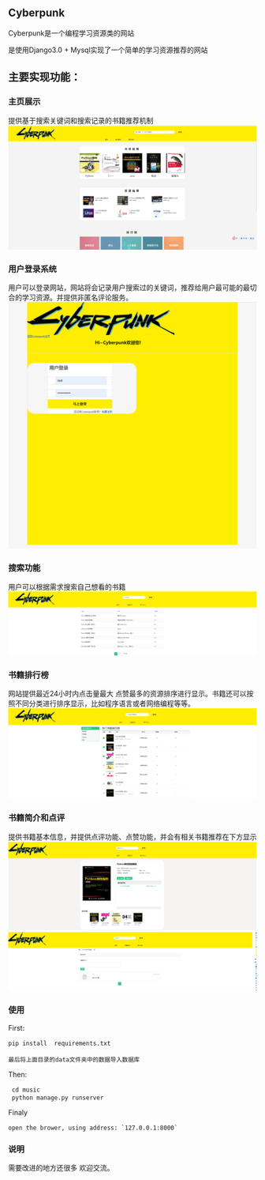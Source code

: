 ## Cyberpunk
Cyberpunk是一个编程学习资源类的网站   

是使用Django3.0 + Mysql实现了一个简单的学习资源推荐的网站

## 主要实现功能：
### 主页展示
提供基于搜索关键词和搜索记录的书籍推荐机制  
![](1.png)
### 用户登录系统
用户可以登录网站，网站将会记录用户搜索过的关键词，推荐给用户最可能的最切合的学习资源。并提供非匿名评论服务。
![](2.png)
### 搜索功能
用户可以根据需求搜索自己想看的书籍
![](3.png)
### 书籍排行榜
网站提供最近24小时内点击量最大 点赞最多的资源排序进行显示。书籍还可以按照不同分类进行排序显示，比如程序语言或者网络编程等等。
![](4.png)
### 书籍简介和点评
提供书籍基本信息，并提供点评功能、点赞功能，并会有相关书籍推荐在下方显示
![](5.png)
![](6.png)
### 使用
First:

    pip install  requirements.txt
    
    最后将上面目录的data文件夹中的数据导入数据库
Then:

     cd music
     python manage.py runserver

Finaly

    open the brower, using address: `127.0.0.1:8000`

### 说明
需要改进的地方还很多 欢迎交流。